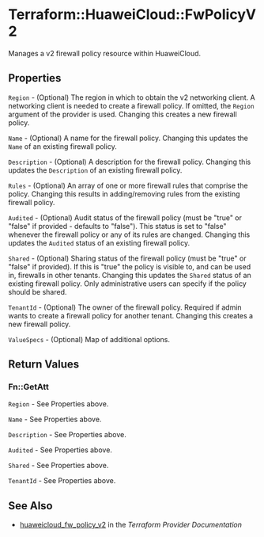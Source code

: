 # Terraform::HuaweiCloud::FwPolicyV2

Manages a v2 firewall policy resource within HuaweiCloud.

## Properties

`Region` - (Optional) The region in which to obtain the v2 networking client. A networking client is needed to create a firewall policy. If omitted, the `Region` argument of the provider is used. Changing this creates a new firewall policy.

`Name` - (Optional) A name for the firewall policy. Changing this updates the `Name` of an existing firewall policy.

`Description` - (Optional) A description for the firewall policy. Changing this updates the `Description` of an existing firewall policy.

`Rules` - (Optional) An array of one or more firewall rules that comprise the policy. Changing this results in adding/removing rules from the existing firewall policy.

`Audited` - (Optional) Audit status of the firewall policy (must be "true" or "false" if provided - defaults to "false"). This status is set to "false" whenever the firewall policy or any of its rules are changed. Changing this updates the `Audited` status of an existing firewall policy.

`Shared` - (Optional) Sharing status of the firewall policy (must be "true" or "false" if provided). If this is "true" the policy is visible to, and can be used in, firewalls in other tenants. Changing this updates the `Shared` status of an existing firewall policy. Only administrative users can specify if the policy should be shared.

`TenantId` - (Optional) The owner of the firewall policy. Required if admin wants to create a firewall policy for another tenant. Changing this creates a new firewall policy.

`ValueSpecs` - (Optional) Map of additional options.


## Return Values

### Fn::GetAtt

`Region` - See Properties above.

`Name` - See Properties above.

`Description` - See Properties above.

`Audited` - See Properties above.

`Shared` - See Properties above.

`TenantId` - See Properties above.

## See Also

* [huaweicloud_fw_policy_v2](https://www.terraform.io/docs/providers/huaweicloud/r/fw_policy_v2.html) in the _Terraform Provider Documentation_